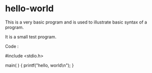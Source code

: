 # hello-world
This is a very basic program and is used to illustrate basic syntax of a program.

It is a small test program.

Code :

#include <stdio.h>

main( )
{
        printf("hello, world\n");
}
